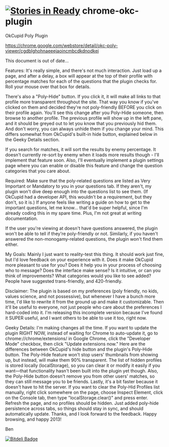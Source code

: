 [![Stories in Ready](https://badge.waffle.io/benjaffe/chrome-okc-plugin.png?label=ready&title=Ready)](https://waffle.io/benjaffe/chrome-okc-plugin)
chrome-okc-plugin
=================

OkCupid Poly Plugin

https://chrome.google.com/webstore/detail/okc-poly-viewer/cgdblghohnaeeejaoincmbcdkdnodkei

This document is out of date...

Features:
It's really simple, and there's not much interaction. Just load up a page, and after a delay, a box will appear at the top of their profile with percentage matches for each of the questions that the plugin checks for. Roll your mouse over that box for details.

There's also a "Poly-Hide" button. If you click it, it will make all links to that profile more transparent throughout the site. That way you know if you've clicked on them and decided they're not poly-friendly BEFORE you click on their profile again. You'll see this change after you Poly-Hide someone, then browse to another profile. The previous profile will show up in the left pane, and it should be greyed out to let you know that you previously hid them. And don't worry, you can always unhide them if you change your mind. This differs somewhat from OkCupid's built-in hide button, explained below in the Geeky Details section.

If you search for matches, it will sort the results by enemy percentage. It doesn't currently re-sort by enemy when it loads more results though - I'll implement that feature soon. Also, I'll eventually implement a plugin settings page where you can enable or disable this feature and change the question categories that you care about.

Required:
Make sure that the poly-related questions are listed as Very Important or Mandatory to you in your questions tab. If they aren't, my plugin won't dive deep enough into the questions list to see them. (If OkCupid had a developer API, this wouldn't be a requirement, but they don't, so it is.) If anyone feels like writing a guide on how to get to the important questions, let me know... that'd be super helpful, since I'm already coding this in my spare time. Plus, I'm not great at writing documentation.

If the user you're viewing at doesn't have questions answered, the plugin won't be able to tell if they're poly-friendly or not. Similarly, if you haven't answered the non-monogamy-related questions, the plugin won't find them either.

My Goals:
Mainly I just want to reality-test this thing. It should work just fine, but I'd love feedback on your experience with it. Does it make OkCupid more pleasant to use for you? Does it help you in your process of choosing who to message? Does the interface make sense? Is it intuitive, or can you think of improvements? What categories would you like to see added? People have suggested trans-friendly, and 420-friendly.

Disclaimer:
The plugin is based on my preferences (poly friendly, no kids, values science, and not possessive), but whenever I have a bunch more time, I'd like to rewrite it from the ground up and make it customizable. Then it'll be useful to everyone, not just people who care about the preferences I hard-coded into it. I'm releasing this incomplete version because I've found it SUPER useful, and I want others to be able to use it too, right now.

Geeky Details:
I'm making changes all the time. If you want to update the plugin RIGHT NOW, instead of waiting for Chrome to auto-update it, go to chrome://chrome/extensions/ in Google Chrome, click the "Developer Mode" checkbox, then click "Update extensions now."
Here are the differences between OkCupid's hide button and the plugin's Poly-Hide button. The Poly-Hide feature won't stop users' thumbnails from showing up, but instead, will make them 90% transparent. The list of hidden profiles is stored locally (localStorage), so you can clear it or modify it easily if you want—that functionality hasn't been built into the plugin yet though. Also, the Poly-Hide button doesn't remove you from other users' matches, so they can still message you to be friends. Lastly, it's a bit faster because it doesn't have to hit the server.
If you want to clear the Poly-Hid Profiles list manually, right click somewhere on the page, choose Inspect Element, click on the Console tab, then type "localStorage.clear()" and press enter. Refresh the page, and no profiles should be hidden.
Just added poly-hide persistence across tabs, so things should stay in sync, and should automatically update.
Thanks, and I look forward to the feedback. Happy browsing, and happy 2013!

Ben

[![Bitdeli Badge](https://d2weczhvl823v0.cloudfront.net/benjaffe/chrome-okc-plugin/trend.png)](https://bitdeli.com/free "Bitdeli Badge")